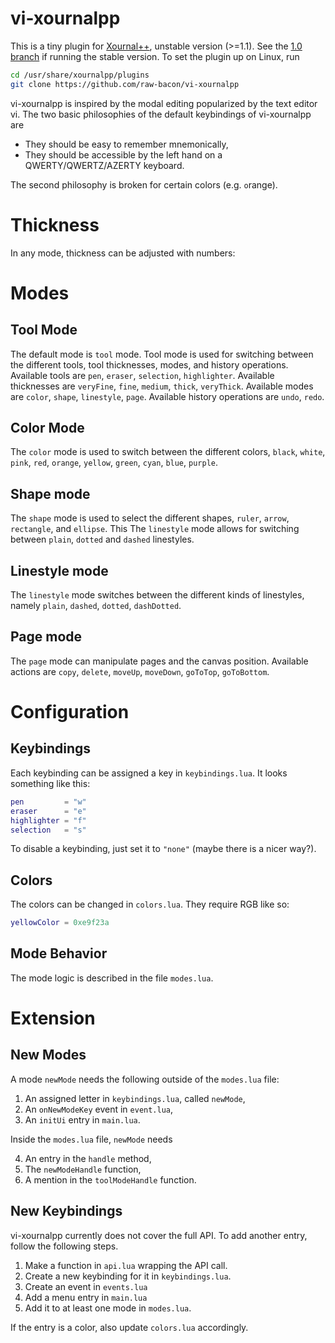 # vi-xournalpp
This is a tiny plugin for [Xournal++](https://github.com/xournalpp/xournalpp),
unstable version (>=1.1).
See the [1.0 branch](https://github.com/raw-bacon/vi-xournalpp/tree/1.0) if running
the stable version.
To set the plugin up on Linux, run

```bash
cd /usr/share/xournalpp/plugins
git clone https://github.com/raw-bacon/vi-xournalpp
```

vi-xournalpp is inspired by the modal editing popularized
by the text editor vi. 
The two basic philosophies of the default keybindings of vi-xournalpp are

- They should be easy to remember mnemonically,
- They should be accessible by the left hand on a QWERTY/QWERTZ/AZERTY keyboard.

The second philosophy is broken for certain colors (e.g. `o`range).

# Thickness
In any mode, thickness can be adjusted with numbers:


# Modes
## Tool Mode
The default mode is `tool` mode.
Tool mode is used for switching between the different tools, tool thicknesses,
modes, and history operations. Available tools are `pen`, `eraser`, `selection`, `highlighter`.
Available thicknesses are
`veryFine`, `fine`, `medium`, `thick`, `veryThick`.
Available modes are `color`, `shape`, `linestyle`, `page`.
Available history operations are `undo`, `redo`.

## Color Mode
The `color` mode is used to switch between the different colors,
`black`, `white`, `pink`, `red`, `orange`, `yellow`, `green`,
`cyan`, `blue`, `purple`.

## Shape mode
The `shape` mode is used to select the different shapes, `ruler`,
`arrow`, `rectangle`, and `ellipse`. This 
The `linestyle` mode allows for switching between `plain`, `dotted` and `dashed`
linestyles.

## Linestyle mode
The `linestyle` mode switches between the different kinds of linestyles,
namely `plain`, `dashed`, `dotted`, `dashDotted`.

## Page mode
The `page` mode can manipulate pages and the canvas position.
Available actions are `copy`, `delete`, `moveUp`, `moveDown`,
`goToTop`, `goToBottom`.


# Configuration
## Keybindings
Each keybinding can be assigned a key in `keybindings.lua`.
It looks something like this:

```lua
pen         = "w"
eraser      = "e"
highlighter = "f"
selection   = "s"
```

To disable a keybinding, just set it to
`"none"` (maybe there is a nicer way?).

## Colors
The colors can be changed in `colors.lua`.
They require RGB like so:
```lua
yellowColor = 0xe9f23a
```

## Mode Behavior
The mode logic is described in the
file `modes.lua`.

# Extension
## New Modes
A mode `newMode` needs the following
outside of the `modes.lua` file:

1. An assigned letter in `keybindings.lua`, called `newMode`,
2. An `onNewModeKey` event in `event.lua`,
3. An `initUi` entry in `main.lua`.

Inside the `modes.lua` file, `newMode` needs

4. An entry in the `handle` method,
5. The `newModeHandle` function,
6. A mention in the `toolModeHandle` function.

## New Keybindings
vi-xournalpp currently does not cover the full API. To add another entry,
follow the following steps.

1. Make a function in `api.lua` wrapping the API call.
2. Create a new keybinding for it in `keybindings.lua`.
3. Create an event in `events.lua`
4. Add a menu entry in `main.lua`
5. Add it to at least one mode in `modes.lua`.

If the entry is a color, also update `colors.lua` accordingly.

